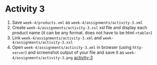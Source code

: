 # Activity 3

1. Save `week-4/products.xml` as `week-4/assignments/activity-3.xml`
2. Create `week-4/assignments/activity-3.xsl` xsl file and display each product name (it can be any format. does not have to be html `<table>`)
3. Link `week-4/assignments/activity-3.xml` and `week-4/assignments/activity-3.xsl`
4. Open `week-4/assignments/activity-3.xml` in browser (using `http-server`) and screenshot output of your file and save it as `week-4/assignments/activity-3.png`
[activity-3](./activity-3.png)
